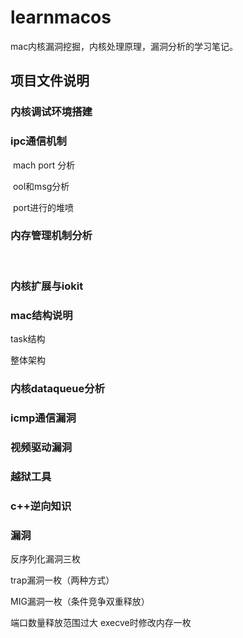 # learnmacos
mac内核漏洞挖掘，内核处理原理，漏洞分析的学习笔记。

## 项目文件说明

### 内核调试环境搭建



### ipc通信机制

​	mach port 分析

​	ool和msg分析

​	port进行的堆喷



### 内存管理机制分析

​	



### 内核扩展与iokit





### mac结构说明

task结构

整体架构



### 内核dataqueue分析


### icmp通信漏洞


### 视频驱动漏洞

### 越狱工具

### c++逆向知识

### 漏洞
反序列化漏洞三枚


 trap漏洞一枚（两种方式）


 MIG漏洞一枚（条件竞争双重释放）

 端口数量释放范围过大
execve时修改内存一枚

